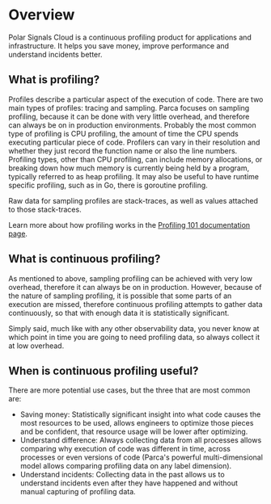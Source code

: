 # Overview

Polar Signals Cloud is a continuous profiling product for applications and infrastructure. It helps you save money, improve performance and understand incidents better.

## What is profiling?

Profiles describe a particular aspect of the execution of code. There are two main types of profiles: tracing and sampling. Parca focuses on sampling profiling, because it can be done with very little overhead, and therefore can always be on in production environments. Probably the most common type of profiling is CPU profiling, the amount of time the CPU spends executing particular piece of code. Profilers can vary in their resolution and whether they just record the function name or also the line numbers. Profiling types, other than CPU profiling, can include memory allocations, or breaking down how much memory is currently being held by a program, typically referred to as heap profiling. It may also be useful to have runtime specific profiling, such as in Go, there is goroutine profiling.

Raw data for sampling profiles are stack-traces, as well as values attached to those stack-traces.

Learn more about how profiling works in the [Profiling 101 documentation page](/docs/profiling-101).

## What is continuous profiling?

As mentioned to above, sampling profiling can be achieved with very low overhead, therefore it can always be on in production. However, because of the nature of sampling profiling, it is possible that some parts of an execution are missed, therefore continuous profiling attempts to gather data continuously, so that with enough data it is statistically significant.

Simply said, much like with any other observability data, you never know at which point in time you are going to need profiling data, so always collect it at low overhead.

## When is continuous profiling useful?

There are more potential use cases, but the three that are most common are:

- Saving money: Statistically significant insight into what code causes the most resources to be used, allows engineers to optimize those pieces and be confident, that resource usage will be lower after optimizing.
- Understand difference: Always collecting data from all processes allows comparing why execution of code was different in time, across processes or even versions of code (Parca's powerful multi-dimensional model allows comparing profiling data on any label dimension).
- Understand incidents: Collecting data in the past allows us to understand incidents even after they have happened and without manual capturing of profiling data.
